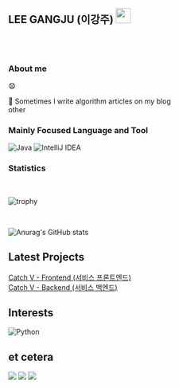 ## LEE GANGJU (이강주) <img src="https://raw.githubusercontent.com/MartinHeinz/MartinHeinz/master/wave.gif" width="30px">
<br/>

<br/>


### About me

:anguished:

:pencil: Sometimes I write algorithm articles on my blog <br/>
other  
### Mainly Focused Language and Tool
![Java](https://img.shields.io/badge/java-%23ED8B00.svg?style=for-the-badge&logo=java&logoColor=white)
![IntelliJ IDEA](https://img.shields.io/badge/IntelliJIDEA-000000.svg?style=for-the-badge&logo=intellij-idea&logoColor=white)

### Statistics
<br/>

![trophy](https://github-profile-trophy.vercel.app/?username=gangfunction)

<br/>

![Anurag's GitHub stats](https://github-readme-stats.vercel.app/api?username=gangfunction&show_icons=true&theme=tokyonight)
<br/>

## Latest Projects
<a href="https://github.com/gangfunction/catchvfrontnext">Catch V - Frontend (서비스 프론트엔드) </a>
<br/>
<a href="https://github.com/gangfunction/catchvbackend">Catch V - Backend  (서비스 백엔드) </a>

## Interests
![Python](https://img.shields.io/badge/python-3670A0?style=for-the-badge&logo=python&logoColor=ffdd54)

## et cetera
<p>
<a href="www.gmail.com"><img src="https://img.shields.io/badge/Gmail-D14836?style=for-the-badge&logo=gmail&logoColor=white"/></a>
<img src="https://img.shields.io/badge/LinkedIn-0077B5?style=for-the-badge&logo=linkedin&logoColor=white"/>
<a href="https://hits.seeyoufarm.com"><img src="https://hits.seeyoufarm.com/api/count/incr/badge.svg?url=https%3A%2F%2Fgithub.com%2Fgangfunction&count_bg=%2379C83D&title_bg=%23555555&icon=github.svg&icon_color=%23E7E7E7&title=Visitors&edge_flat=false"/></a>
</p>

